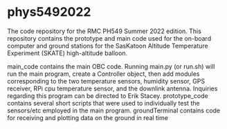 # phys5492022

The code repository for the RMC PH549 Summer 2022 edition. This repository contains the prototype and main code used for the on-board computer and ground stations for the SasKatoon Altitude Temperature Experiment (SKATE) high-altitude balloon.

main_code contains the main OBC code. Running main.py (or run.sh) will run the main program, create a Controller object, then add modules corresponding to the two temperature sensors, humidity sensor, GPS receiver, RPi cpu temperature sensor, and the downlink antenna. Inquiries regarding this program can be directed to Erik Stacey.
prototype_code contains several short scripts that were used to individually test the sensors/etc employed in the main program.
groundTerminal contains code for receiving and plotting data on the ground in real time

